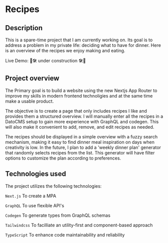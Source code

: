 # Recipes

## Description

This is a spare-time project that I am currently working on. Its goal is to address a problem in my private life: deciding what to have for dinner. Here is an overview of the recipes we enjoy making and eating. 

Live Demo: 🚧🛠️ under construction 🛠️🚧


## Project overview

The Primary goal is to build a website using the new Nextjs App Router to improve my skills in modern frontend technoligies and at the same time make a usable product. 

The objective is to create a page that only includes recipes I like and provides them a structured overview. I will manually enter all the recipes in a DatoCMS setup to gain more experience with GraphQL and codegen. This will also make it convenient to add, remove, and edit recipes as needed.

The recipes should be displayed in a simple overview with a fuzzy search mechanism, making it easy to find dinner meal inspiration on days when creativity is low. In the future, I plan to add a 'weekly dinner plan' generator that randomly selects recipes from the list. This generator will have filter options to customize the plan according to preferences.








## Technologies used

The project utilizes the following technologies:

`Next.js` To create a MPA

`GraphQL` To use flexible API's

`Codegen` To generate types from GraphQL schemas

`Tailwindcss` To facilliate an utility-first and component-based approach

`TypeScript` To enhance code maintainability and reliability


